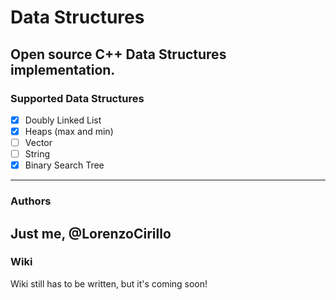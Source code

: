 # Data Structures
Open source C++ Data Structures implementation. 
-----------
### Supported Data Structures
- [x] Doubly Linked List
- [x] Heaps (max and min)
- [ ] Vector
- [ ] String
- [x] Binary Search Tree
-----------
### Authors
Just me, @LorenzoCirillo 
-----------
### Wiki
Wiki still has to be written, but it's coming soon!
